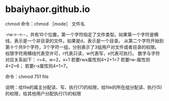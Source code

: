 # bbaiyhaor.github.io

chmod 命令：chmod ［mode］ 文件名

-rw-r--r--，共有10个位置，第一个字符指定了文件类型。如果第一个字符是横线，表示是一个非目录的文件。如果是d，表示是一个目录。
从第二个字符开始到第十个共9个字符，3个字符一组，分别表示了3组用户对文件或者目录的权限。
权限字符用横线代表空许可，r代表只读，w代表写，x代表可执行。
数字与字符对应关系如下：
r=4，w=2，x=1
若要rwx属性则4+2+1=7
若要rw-属性则4+2=6；
若要r-x属性则4+1=7。

命令：chmod 751 file  

说明：给file的属主分配读、写、执行(7)的权限，给file的所在组分配读、执行(5)的权限，给其他用户分配执行(1)的权限
